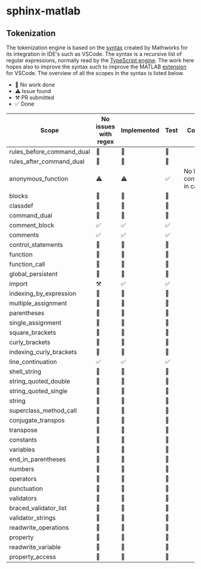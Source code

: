 # sphinx-matlab

## Tokenization

The tokenization engine is based on the [syntax](https://github.com/mathworks/MATLAB-Language-grammar) created by Mathworks for its integration in IDE's such as VSCode. The syntax is a recursive list of regular expressions, normally read by the [TypeScript engine](https://github.com/microsoft/TypeScript-TmLanguage). The work here hopes also to improve the syntax such to improve the MATLAB [extension](https://github.com/mathworks/matlab-extension-for-vscode) for VSCode. The overview of all the scopes in the syntax is listed below. 

- 🔲 No work done
- ⚠️ Issue found
- ⚒️ PR submitted
- ✅ Done

| Scope                     | No issues with regex  | Implemented   | Test  | Comment                                       |
|---------------------------|-----------------------|---------------|-------|-----------------------------------------------|
| rules_before_command_dual | 🔲                     | 🔲             | 🔲     |                                               |
| rules_after_command_dual  | 🔲                     | 🔲             | 🔲     |                                               |
| anonymous_function        | ⚠️                     | ⚠️             | ✅     | No line continuation in call                  |
| blocks                    | 🔲                     | 🔲             | 🔲     |                                               |
| classdef                  | 🔲                     | 🔲             | 🔲     |                                               |
| command_dual              | 🔲                     | 🔲             | 🔲     |                                               |
| comment_block             | ✅                     | ✅             | ✅     |                                               |
| comments                  | ✅                     | ✅             | ✅     |                                               |
| control_statements        | 🔲                     | 🔲             | 🔲     |                                               |
| function                  | 🔲                     | 🔲             | 🔲     |                                               |
| function_call             | 🔲                     | 🔲             | 🔲     |                                               |
| global_persistent         | 🔲                     | 🔲             | 🔲     |                                               |
| import                    | ⚒️                     | ✅             | ✅     |                                               |
| indexing_by_expression    | 🔲                     | 🔲             | 🔲     |                                               |
| multiple_assignment       | 🔲                     | 🔲             | 🔲     |                                               |
| parentheses               | 🔲                     | 🔲             | 🔲     |                                               |
| single_assignment         | 🔲                     | 🔲             | 🔲     |                                               |
| square_brackets           | 🔲                     | 🔲             | 🔲     |                                               |
| curly_brackets            | 🔲                     | 🔲             | 🔲     |                                               |
| indexing_curly_brackets   | 🔲                     | 🔲             | 🔲     |                                               |
| line_continuation         | ✅                     | ✅             | ✅     |                                               |
| shell_string              | 🔲                     | 🔲             | 🔲     |                                               |
| string_quoted_double      | 🔲                     | 🔲             | 🔲     |                                               |
| string_quoted_single      | 🔲                     | 🔲             | 🔲     |                                               |
| string                    | 🔲                     | 🔲             | 🔲     |                                               |
| superclass_method_call    | 🔲                     | 🔲             | 🔲     |                                               |
| conjugate_transpos        | 🔲                     | 🔲             | 🔲     |                                               |
| transpose                 | 🔲                     | 🔲             | 🔲     |                                               |
| constants                 | 🔲                     | 🔲             | 🔲     |                                               |
| variables                 | 🔲                     | 🔲             | 🔲     |                                               |
| end_in_parentheses        | 🔲                     | 🔲             | 🔲     |                                               |
| numbers                   | 🔲                     | 🔲             | 🔲     |                                               |
| operators                 | 🔲                     | 🔲             | 🔲     |                                               |
| punctuation               | 🔲                     | 🔲             | 🔲     |                                               |
| validators                | 🔲                     | 🔲             | 🔲     |                                               |
| braced_validator_list     | 🔲                     | 🔲             | 🔲     |                                               |
| validator_strings         | 🔲                     | 🔲             | 🔲     |                                               |
| readwrite_operations      | 🔲                     | 🔲             | 🔲     |                                               |
| property                  | 🔲                     | 🔲             | 🔲     |                                               |
| readwrite_variable        | 🔲                     | 🔲             | 🔲     |                                               |
| property_access           | 🔲                     | 🔲             | 🔲     |                                               |